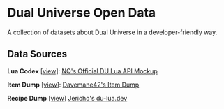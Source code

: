 # Dual Universe Open Data

A collection of datasets about Dual Universe in a developer-friendly way.

## Data Sources

**Lua Codex** [[view]](dist/Lua/Codex.json):
[NQ's Official DU Lua API Mockup](https://github.com/dual-universe/lua-examples/tree/main/api-mockup)

**Item Dump** [[view]](dist/Items.json):
[Davemane42's Item Dump](https://docs.google.com/spreadsheets/d/1fGJyguTIV_jDLFdKkEyMr975VEyp2ICtp_6fZTDRSn4/edit)

**Recipe Dump** [[view]](dist/Recipes.json)
[Jericho's du-lua.dev](https://du-lua.dev/#/)